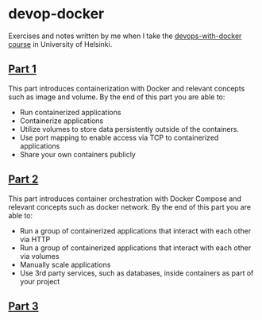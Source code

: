 # devop-docker

Exercises and notes written by me when I take the [devops-with-docker course](https://devopswithdocker.com/) in University of Helsinki.

## [Part 1](https://github.com/hnliu-git/devop-docker/tree/master/exercises/part1)
This part introduces containerization with Docker and relevant concepts such as image and volume. By the end of this part you are able to:

- Run containerized applications
- Containerize applications
- Utilize volumes to store data persistently outside of the containers.
- Use port mapping to enable access via TCP to containerized applications
- Share your own containers publicly

## [Part 2](https://github.com/hnliu-git/devop-docker/tree/master/exercises/part2)

This part introduces container orchestration with Docker Compose and relevant concepts such as docker network. By the end of this part you are able to:
- Run a group of containerized applications that interact with each other via HTTP
- Run a group of containerized applications that interact with each other via volumes
- Manually scale applications
- Use 3rd party services, such as databases, inside containers as part of your project


## [Part 3](https://github.com/hnliu-git/devop-docker/tree/master/exercises/part3)

